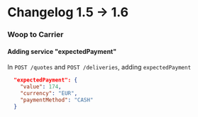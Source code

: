 # Changelog 1.5 -> 1.6

### Woop to Carrier

#### Adding service "expectedPayment"

In `POST /quotes` and `POST /deliveries`, adding `expectedPayment`

```json
  "expectedPayment": {
    "value": 174,
    "currency": "EUR",
    "paymentMethod": "CASH"
  }
```
